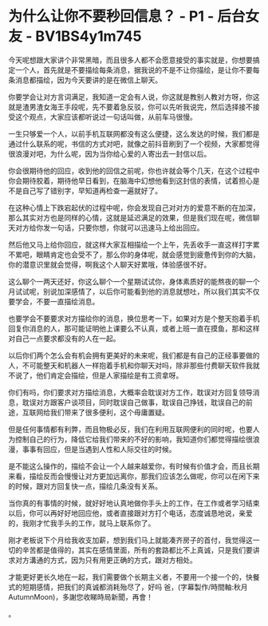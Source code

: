 # 为什么让你不要秒回信息？ - P1 - 后台女友 - BV1BS4y1m745

今天呢想跟大家讲个非常黑暗，而且很多人都不会愿意接受的事实就是，你想要搞定一个人，首先就是不要描绘每条消息，据我说的不是不让你描绘，是让你不要每条消息都描绘，因为今天要讲的是在微信上聊天。

你要学会让对方言词满足，我知道一定会有人说，你这就是教别人教对方呀，你这就是渣男渣女海王手段呢，先不要着急反驳，你可以先听我说完，然后选择接不接受这个观点，大家应该都听说过一句话叫做，从前车马很慢。

一生只够爱一个人，以前手机互联网都没有这么便捷，这么发达的时候，我们都是通过什么联系的呢，书信的方式对吧，就像之前抖音刷到了一个视频，大家都觉得很浪漫对吧，为什么呢，因为当你给心爱的人寄出去一封信以后。

你会很期待他的回应，收到他的回信之前呢，你也许就会等个几天，在这个过程中你会期待胶着，期待他早日看到，在脑海中幻想他看到这封信的表情，试着担心是不是自己写了错别字，早知道再检查一遍就好了。

在这种心情上下跌宕起伏的过程中呢，你会发现自己对对方的爱意不断的在加深，那么其实对方也是同样的心情，这就是延迟满足的效果，但是我们现在呢，微信聊天对方给你发一句话，只要你想，你就可以迅速马上给出回应。

然后他又马上给你回应，就这样大家互相描绘一个上午，先丢收手一直这样打字累不累吧，眼睛肯定也会受不了，那么你的身体呢，就会感觉到疲惫传到你的大脑，你的潜意识里就会觉得，啊我这个人聊天好累哦，体验感很不好。

这么聊个一两天还好，你这么聊个一个星期试试你，身体素质好的能熬夜的聊一个月试试呢，别说加深感情了，以后你可能看到他的消息就想吐，所以我们其实不仅要学会，不要一直描绘消息。

也要学会不要要求对方描绘你的消息，换位思考一下，如果对方是个整天抱着手机回复你消息的人，那可能证明他上课要么不认真，或者上班一直在摸鱼，那和这样对自己一点要求都没有的人在一起。

以后你们两个怎么会有机会拥有更美好的未来呢，我们都是有自己的正经事要做的人，不可能整天和机器人一样抱着手机和你聊天对吗，除非那些付费聊天软件我就不说了，他们肯定会描绘，但是人家描绘是有工资拿呀。

你们有吗，你们要求对方描绘消息，大概率会耽误对方工作，耽误对方回复领导消息，耽误对方跟客户谈项目，同时耽误自己做事，耽误自己挣钱，耽误自己的前途，互联网给我们带来了很多便利，这个毋庸置疑。

但是任何事情都有利弊，而且物极必反，我们在利用互联网便利的同时呢，也要人为控制自己的行为，降低它给我们带来的不好的影响，我知道你们都觉得描绘很浪漫，事事有回应，但是当遇到人性和人际交往的时候。

是不能这么操作的，描绘不会让一个人越来越爱你，有时候有价值才会，而且长期来看，描绘反而会慢慢让对方更加远离你，那我们应该怎么做呢，你可以在闲下来的时候，跟对方回复快一点，描绘几条没有关系。

当你真的有事情的时候，就好好地认真地做你手头上的工作，在工作或者学习结束以后，你可以再好好地回应他，或者直接跟对方打个电话，态度诚恳地说，亲爱的，我刚才忙我手头的工作，就马上联系你了。

刚才老板说下个月给我收支加薪，想到我们马上就能凑齐房子的首付，我觉得这一切的辛苦都是值得的，其实在感情里面，所有的套路都比不上真诚，只是我们要讲求对方溝通的方式，因为只有用更正确的方式，跟对方相处。

才能更好更长久地在一起，我们需要做个长期主义者，不要用一个接一个的，快餐式的短期感情，把我们的真诚都消耗殆尽了，好吗 爸，(字幕製作/時間軸:秋月AutumnMoon)，多謝您收睇時局新聞，再會！

。